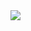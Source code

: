 <a href="https://github.com/devxb/gitanimals">
  <img src="https://render.gitanimals.org/farms/oowtl"/>
</a>
